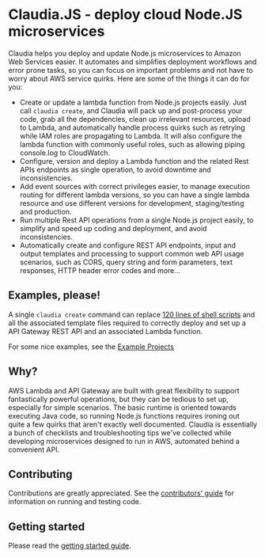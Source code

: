 # Claudia.JS - deploy cloud Node.JS microservices

Claudia helps you deploy and update Node.js microservices to Amazon Web Services easier. It automates and simplifies deployment workflows and error prone tasks, so you can focus on important problems and not have to worry about AWS service quirks. Here are some of the things it can do for you:

* Create or update a lambda function from Node.js projects easily. Just call `claudia create`, and Claudia will pack up and post-process your code, grab all the dependencies, clean up irrelevant resources, upload to Lambda, and automatically handle process quirks such as retrying while IAM roles are propagating to Lambda. It will also configure the lambda function with commonly useful roles, such as allowing piping console.log to CloudWatch.
* Configure, version and deploy a Lambda function and the related Rest APIs endpoints as single operation, to avoid downtime and inconsistencies.
* Add event sources with correct privileges easier, to manage execution routing for different lambda versions, so you can have a single lambda resource and use different versions for development, staging/testing and production.
* Run multiple Rest API operations from a single Node.js project easily, to simplify and speed up coding and deployment, and avoid inconsistencies.
* Automatically create and configure REST API endpoints, input and output templates and processing to support common web API usage scenarios, such as CORS, query string and form parameters, text responses, HTTP header error codes and more...

## Examples, please!

A single `claudia create` command can replace [120 lines of shell scripts](https://github.com/gojko/nodejs-aws-microservice-examples/blob/master/web-parameter-processing/setup.sh) and all the associated template files required to correctly deploy and set up a API Gateway REST API and an associated Lambda function.

For some nice examples, see the [Example Projects](https://github.com/claudiajs/example-projects)

## Why?

AWS Lambda and API Gateway are built with great flexibility to support fantastically powerful operations, but they can be tedious to set up, especially for simple scenarios. The basic runtime is oriented towards executing Java code, so running Node.js functions requires ironing out quite a few quirks that aren't exactly well documented. Claudia is essentially a bunch of checklists and troubleshooting tips we've collected while developing microservices designed to run in AWS, automated behind a convenient API. 

## Contributing

Contributions are greatly appreciated. See the [contributors' guide](contributing.md) for information on running and testing code.

## Getting started 

Please read the [getting started guide](getting_started.md).


